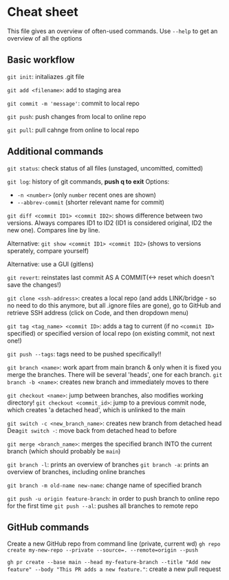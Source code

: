 # Cheat sheet
This file gives an overview of often-used commands. Use `--help` to get an overview of all the options

## Basic workflow
`git init`: initaliazes .git file

`git add <filename>`: add to staging area

`git commit -m 'message'`: commit to local repo

`git push`: push changes from local to online repo

`git pull`: pull cahnge from online to local repo 

## Additional commands
`git status`: check status of all files (unstaged, uncomitted, comitted)

`git log`: history of git commands, **push q to exit**
Options: 
- `-n <number>` (only `number` recent ones are shown)
- `--abbrev-commit` (shorter relevant name for commit)


`git diff <commit ID1> <commit ID2>`: shows difference between two versions. Always compares ID1 to ID2 (ID1 is considered original, ID2 the new one). Compares line by line.

Alternative: `git show <commit ID1> <commit ID2>` (shows to versions sperately, compare yourself)

Alternative: use a GUI (gitlens)

`git revert`: reinstates last commit AS A COMMIT(<-> reset which doesn't save the changes!)

`git clone <ssh-address>`: creates a local repo (and adds LINK/bridge - so no need to do this anymore, but all .ignore files are gone), go to GitHub and retrieve SSH address (click on Code, and then dropdown menu)

`git tag <tag_name> <commit ID>`: adds a tag to current (if no `<commit ID>` specified) or specified version of local repo (on existing commit, not next one!)

`git push --tags`: tags need to be pushed specifically!!

`git branch <name>`: work apart from main branch & only when it is fixed you merge the branches. There will be several 'heads', one for each branch.
`git branch -b <name>`: creates new branch and immediately moves to there

`git checkout <name>`: jump between branches, also modifies working directory!
`git checkout <commit_id>`: jump to a previous commit node, which creates 'a detached head', which is unlinked to the main

`git switch -c <new_branch_name>`: creates new branch from detached head
Dea`git switch -`: move back from detached head to before

`git merge <branch_name>`: merges the specified branch INTO the current branch (which should probably be `main`)

`git branch -l`: prints an overview of branches
`git branch -a`: prints an overview of branches, including online branches

`git branch -m old-name new-name`: change name of specified branch

`git push -u origin feature-branch`: in order to push branch to online repo for the first time
`git push --al`: pushes all branches to remote repo

## GitHub commands

Create a new GitHub repo from command line (private, current wd)
`gh repo create my-new-repo --private --source=. --remote=origin --push`

`gh pr create --base main --head my-feature-branch --title "Add new feature" --body "This PR adds a new feature."`: create a new pull request